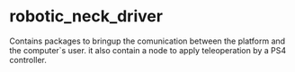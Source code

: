 # robotic_neck_driver
Contains packages to bringup the comunication between the platform and the computer`s user. it also contain a node to apply teleoperation by a PS4 controller.
